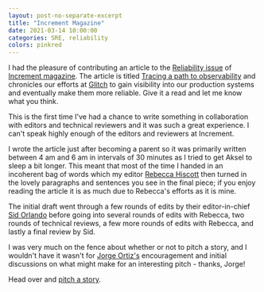 ```yaml
---
layout: post-no-separate-excerpt
title: "Increment Magazine"
date: 2021-03-14 10:00:00
categories: SRE, reliability
colors: pinkred
---
```


I had the pleasure of contributing an article to the [Reliability issue](https://increment.com/reliability/) of [Increment magazine](https://increment.com). The article is titled [Tracing a path to observability](https://increment.com/reliability/observability-distributed-tracing/) and chronicles our efforts at [Glitch](https://glitch.com) to gain visibility into our production systems and eventually make them more reliable. Give it a read and let me know what you think.

This is the first time I've had a chance to write something in collaboration with editors and technical reviewers and it was such a great experience. I can't speak highly enough of the editors and reviewers at Increment.

I wrote the article just after becoming a parent so it was primarily written between 4 am and 6 am in intervals of 30 minutes as I tried to get Aksel to sleep a bit longer. This meant that most of the time I handed in an incoherent bag of words which my editor [Rebecca Hiscott](https://twitter.com/rebeccahiscott) then turned in the lovely paragraphs and sentences you see in the final piece; if you enjoy reading the article it is as much due to Rebecca's efforts as it is mine.

The initial draft went through a few rounds of edits by their editor-in-chief [Sid Orlando](https://twitter.com/ohreallysid) before going into several rounds of edits with Rebecca, two rounds of technical reviews, a few more rounds of edits with Rebecca, and lastly a final review by Sid.

I was very much on the fence about whether or not to pitch a story, and I wouldn't have it wasn't for [Jorge Ortiz's](https://twitter.com/jorgeo) encouragement and initial discussions on what might make for an interesting pitch - thanks, Jorge!

Head over and [pitch a story](https://increment.com/submissions/).
